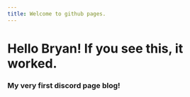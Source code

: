 ```yaml
---
title: Welcome to github pages.
---
```


# Hello Bryan! If you see this, it worked.

### My very first discord page blog!
